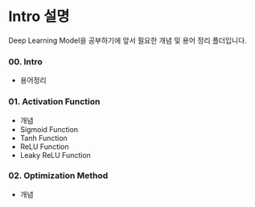 # Intro 설명
Deep Learning Model을 공부하기에 앞서 필요한 개념 및 용어 정리 폴더입니다.

### 00. Intro
* 용어정리

### 01. Activation Function
* 개념
* Sigmoid Function
* Tanh Function
* ReLU Function
* Leaky ReLU Function

### 02. Optimization Method
* 개념


